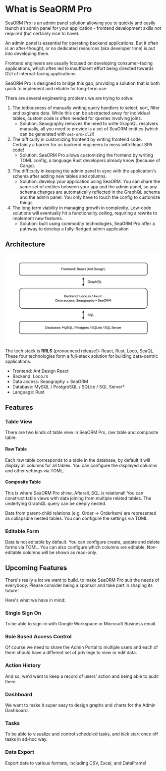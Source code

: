 # What is SeaORM Pro

SeaORM Pro is an admin panel solution allowing you to quickly and easily launch an admin panel for your application - frontend development skills not required (but certainly nice to have).

An admin panel is essential for operating backend applications. But it often is an after-thought, or no dedicated resources (aka developer time) is put into developing them.

Frontend engineers are usually focused on developing consumer-facing applications, which often led to insufficient effort being directed towards GUI of internal-facing applications.

SeaORM Pro is designed to bridge this gap, providing a solution that is both quick to implement and reliable for long-term use.

There are several engineering problems we are trying to solve:

1. The tediousness of manually writing query handlers to select, sort, filter and paginate data. While this can be abstracted away for individual tables, custom code is often needed for queries involving joins.
    + Solution: Seaography removes the need to write GraphQL resolvers manually, all you need to provide is a set of SeaORM entities (which can be generated with `sea-orm-cli`)!
2. The difficulty in customizing frontend by writing frontend code. Certainly a barrier for us backend engineers to mess with React SPA code!
    + Solution: SeaORM Pro allows customizing the frontend by writing TOML config, a language Rust developers already know (because of Cargo).
3. The difficulty in keeping the admin panel in sync with the application's schema after adding new tables and columns.
    + Solution: develop your application using SeaORM. You can share the same set of entities between your app and the admin panel, so any schema changes are automatically reflected in the GraphQL schema and the admin panel. You only have to touch the config to customize things
4. The long term viability in managing growth in complexity. Low-code solutions will eventually hit a functionality ceiling, requiring a rewrite to implement new features.
    + Solution: built using commodity technologies, SeaORM Pro offer a pathway to develop a fully-fledged admin application

## Architecture

<img src="/sea-orm-pro/img/SeaORM Pro Architecture.png" className="dark-mode" />

The tech stack is **RRLS** (pronounced release!): React, Rust, Loco, SeaQL. These four technologies form a full-stack solution for building data-centric applications.

+ Frontend: Ant Design React
+ Backend: Loco.rs
+ Data access: Seaography + SeaORM
+ Database: MySQL / PostgreSQL / SQLite / SQL Server*
+ Language: Rust

## Features

### Table View

There are two kinds of table view in SeaORM Pro, raw table and composite table:

#### Raw Table

Each raw table corresponds to a table in the database, by default it will display all columns for all tables. You can configure the displayed columns and other settings via TOML.

#### Composite Table

This is where SeaORM Pro shine. Afterall, SQL is relational! You can construct table views with data joining from multiple related tables. The underlying GraphQL query can be deeply nested.

Data from parent-child relations (e.g. Order -> OrderItem) are represented as collapsible nested tables. You can configure the settings via TOML.

### Editable Form

Data is not editable by default. You can configure create, update and delete forms via TOML. You can also configure which columns are editable. Non-editable columns will be shown as read-only.

## Upcoming Features

There's really a lot we want to build, to make SeaORM Pro suit the needs of everybody. Please consider being a sponsor and take part in shaping its future!

Here's what we have in mind:

### Single Sign On

To be able to sign-in with Google Workspace or Microsoft Business email.

### Role Based Access Control

Of course we need to share the Admin Portal to multiple users and each of them should have a different set of privilege to view or edit data.

### Action History

And so, we'd want to keep a record of users' action and being able to audit them.

### Dashboard

We want to make it super easy to design graphs and charts for the Admin Dashboard.

### Tasks

To be able to visualize and control scheduled tasks, and kick start once off tasks in ad-hoc way.

### Data Export

Export data to various formats, including CSV, Excel, and DataFrame!